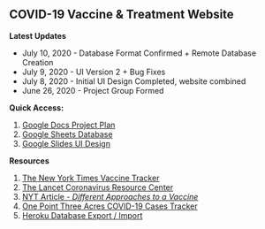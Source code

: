 ## COVID-19 Vaccine & Treatment Website

**Latest Updates**
   + July 10, 2020 - Database Format Confirmed + Remote Database Creation
   + July 9, 2020 - UI Version 2 + Bug Fixes
   + July 8, 2020 - Initial UI Design Completed, website combined
   + June 26, 2020 - Project Group Formed

**Quick Access:**
1. [Google Docs Project Plan](https://docs.google.com/document/d/1deIU2SzWKDxPKVcOjmgND0dqXN83Fx7WdhrB9ZfNttE/edit?usp=sharing)
2. [Google Sheets Database](https://docs.google.com/spreadsheets/d/1uizkQFCIkAH1fuDuj_N01xJogvwoTmTiQziaBz1Xtvs/edit#gid=0)
3. [Google Slides UI Design](https://docs.google.com/presentation/d/1ibjxRnj7LZTH4G1Zy0rOL-0un8sc1Ab3FwR-Z1zx1uU/edit#slide=id.p)

**Resources**
1. [The New York Times Vaccine Tracker](https://www.nytimes.com/interactive/2020/science/coronavirus-vaccine-tracker.html)
2. [The Lancet Coronavirus Resource Center](https://www.thelancet.com/coronavirus?dgcid=kr_pop-up_tlcoronavirus20)
3. [NYT Article - *Different Approaches to a Vaccine*](https://www.nytimes.com/interactive/2020/05/20/science/coronavirus-vaccine-development.html?action=click&module=RelatedLinks&pgtype=Article)
4. [One Point Three Acres COVID-19 Cases Tracker](https://coronavirus.1point3acres.com/en)
5. [Heroku Database Export / Import](https://devcenter.heroku.com/articles/heroku-postgres-import-export)